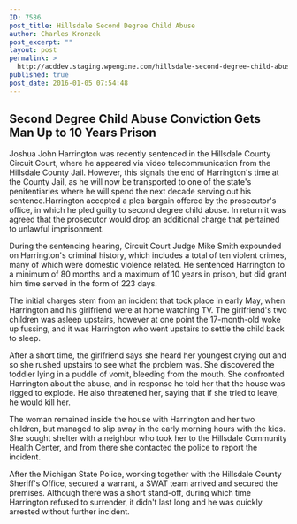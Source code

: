 ```yaml
---
ID: 7586
post_title: Hillsdale Second Degree Child Abuse
author: Charles Kronzek
post_excerpt: ""
layout: post
permalink: >
  http://acddev.staging.wpengine.com/hillsdale-second-degree-child-abuse.html
published: true
post_date: 2016-01-05 07:54:48
---
```

<h2><b>Second Degree Child Abuse Conviction Gets Man Up to 10 Years Prison</b></h2>
Joshua John Harrington was recently sentenced in the Hillsdale County Circuit Court, where he appeared via video telecommunication from the Hillsdale County Jail. However, this signals the end of Harrington's time at the County Jail, as he will now be transported to one of the state's penitentiaries where he will spend the next decade serving out his sentence.<!--more-->Harrington accepted a plea bargain offered by the prosecutor's office, in which he pled guilty to second degree child abuse. In return it was agreed that the prosecutor would drop an additional charge that pertained to unlawful imprisonment.

<span style="font-weight: 400;">During the sentencing hearing, Circuit Court Judge Mike Smith expounded on Harrington's criminal history, which includes a total of ten violent crimes, many of which were domestic violence related. He sentenced Harrington to a minimum of 80 months and a maximum of 10 years in prison, but did grant him time served in the form of 223 days.</span>

<span style="font-weight: 400;">The initial charges stem from an incident that took place in early May, when Harrington and his girlfriend were at home watching TV. The girlfriend's two children was asleep upstairs, however at one point the 17-month-old woke up fussing, and it was Harrington who went upstairs to settle the child back to sleep.</span>

<span style="font-weight: 400;">After a short time, the girlfriend says she heard her youngest crying out and so she rushed upstairs to see what the problem was. She discovered the toddler lying in a puddle of vomit, bleeding from the mouth. She confronted Harrington about the abuse, and in response he told her that the house was rigged to explode. He also threatened her, saying that if she tried to leave, he would kill her.</span>

<span style="font-weight: 400;">The woman remained inside the house with Harrington and her two children, but managed to slip away in the early morning hours with the kids. She sought shelter with a neighbor who took her to the Hillsdale Community Health Center, and from there she contacted the police to report the incident.</span>

<span style="font-weight: 400;">After the Michigan State Police, working together with the Hillsdale County Sheriff's Office, secured a warrant, a SWAT team arrived and secured the premises. Although there was a short stand-off, during which time Harrington refused to surrender, it didn't last long and he was quickly arrested without further incident.</span>